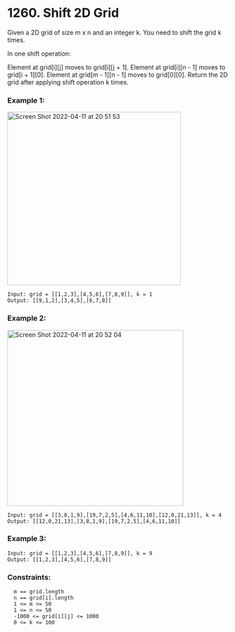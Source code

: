# 1260. Shift 2D Grid
Given a 2D grid of size m x n and an integer k. You need to shift the grid k times.

In one shift operation:

Element at grid[i][j] moves to grid[i][j + 1].
Element at grid[i][n - 1] moves to grid[i + 1][0].
Element at grid[m - 1][n - 1] moves to grid[0][0].
Return the 2D grid after applying shift operation k times.

### Example 1:
<img width="394" alt="Screen Shot 2022-04-11 at 20 51 53" src="https://user-images.githubusercontent.com/38793933/162733848-8c333f20-0b96-47e9-ba12-c62aa27a4d28.png">

```
Input: grid = [[1,2,3],[4,5,6],[7,8,9]], k = 1
Output: [[9,1,2],[3,4,5],[6,7,8]]
```
### Example 2:
<img width="400" alt="Screen Shot 2022-04-11 at 20 52 04" src="https://user-images.githubusercontent.com/38793933/162733874-a243d247-0a28-456d-a188-c712642cef58.png">

```
Input: grid = [[3,8,1,9],[19,7,2,5],[4,6,11,10],[12,0,21,13]], k = 4
Output: [[12,0,21,13],[3,8,1,9],[19,7,2,5],[4,6,11,10]]
```
### Example 3:
```
Input: grid = [[1,2,3],[4,5,6],[7,8,9]], k = 9
Output: [[1,2,3],[4,5,6],[7,8,9]]
```

### Constraints:
```
  m == grid.length
  n == grid[i].length
  1 <= m <= 50
  1 <= n <= 50
  -1000 <= grid[i][j] <= 1000
  0 <= k <= 100
```
